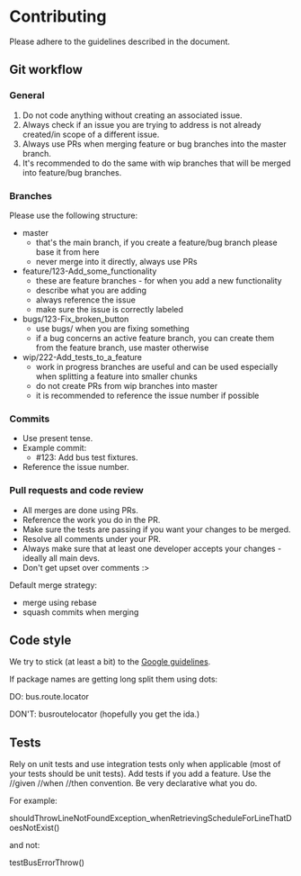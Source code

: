 # Contributing

Please adhere to the guidelines described in the document.

## Git workflow

### General

1. Do not code anything without creating an associated issue.
2. Always check if an issue you are trying to address is not already created/in scope of a different issue.
3. Always use PRs when merging feature or bug branches into the master branch.
4. It's recommended to do the same with wip branches that will be merged into feature/bug branches.

### Branches

Please use the following structure:

 - master 
   - that's the main branch, if you create a feature/bug branch please base it from here
   - never merge into it directly, always use PRs
 - feature/123-Add_some_functionality
   - these are feature branches - for when you add a new functionality
   - describe what you are adding
   - always reference the issue
   - make sure the issue is correctly labeled
 - bugs/123-Fix_broken_button
   - use bugs/ when you are fixing something
   - if a bug concerns an active feature branch, you can create them from the feature branch, use master otherwise
 - wip/222-Add_tests_to_a_feature
   - work in progress branches are useful and can be used especially when splitting a feature into smaller chunks
   - do not create PRs from wip branches into master
   - it is recommended to reference the issue number if possible

### Commits

- Use present tense.
- Example commit:
  - \#123: Add bus test fixtures.
- Reference the issue number.

### Pull requests and code review

- All merges are done using PRs.
- Reference the work you do in the PR.
- Make sure the tests are passing if you want your changes to be merged.
- Resolve all comments under your PR.
- Always make sure that at least one developer accepts your changes - ideally all main devs.
- Don't get upset over comments :>

Default merge strategy:
- merge using rebase
- squash commits when merging

## Code style

<!---[TODO:#6 - Add link to a corresponding section]
We use prettier in our project, always run [tbd: command to run prettier].
-->

We try to stick (at least a bit) to the [Google guidelines](https://google.github.io/styleguide/javaguide.html).

If package names are getting long split them using dots:

DO:
bus.route.locator

DON'T:
busroutelocator
(hopefully you get the ida.)

## Tests

Rely on unit tests and use integration tests only when applicable (most of your tests should be unit tests).
Add tests if you add a feature. Use the //given //when //then convention. Be very declarative what you do.

For example:

shouldThrowLineNotFoundException_whenRetrievingScheduleForLineThatDoesNotExist()

and not:

testBusErrorThrow()